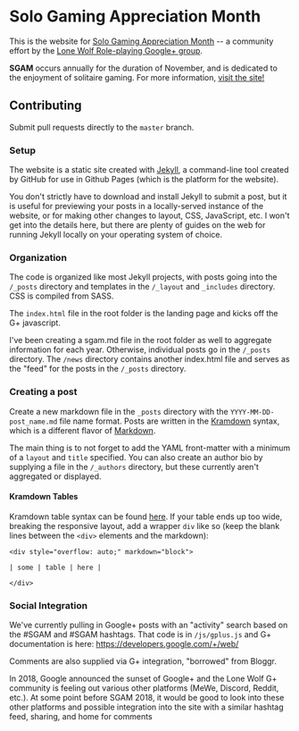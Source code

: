 # Solo Gaming Appreciation Month 

This is the website for [Solo Gaming Appreciation Month](https://sologamingmonth.com) 
-- a community effort by the 
[Lone Wolf Role-playing Google+ group](https://plus.google.com/communities/116965157741523529510). 

**SGAM** occurs annually for the duration of November, and is dedicated to the enjoyment
of solitaire gaming. For more information, 
[visit the site!](https://sologamingmonth.com/about)

## Contributing

Submit pull requests directly to the `master` branch.

### Setup

The website is a static site created with [Jekyll](https://jekyllrb.com/), a command-line tool created 
by GitHub for use in Github Pages (which is the platform for the website).

You don't strictly have to download and install Jekyll to submit a post, but it is useful 
for previewing your posts in a locally-served instance of the website, or for making other 
changes to layout, CSS, JavaScript, etc. I won't get into the details here, but there are 
plenty of guides on the web for running Jekyll locally on your operating system of choice.

### Organization

The code is organized like most Jekyll projects, with posts going into the `/_posts` 
directory and templates in the `/_layout` and `_includes` directory. CSS is compiled from SASS.

The `index.html` file in the root folder is the landing page and kicks off the G+ javascript.

I've been creating a sgam<year>.md file in the root folder as well to aggregate information 
for each year. Otherwise, individual posts go in the `/_posts` directory. The `/news` directory 
contains another index.html file and serves as the "feed" for the posts in the `/_posts` 
directory.


### Creating a post

Create a new markdown file in the `_posts` directory with the `YYYY-MM-DD-post_name.md` file 
name format. Posts are written in the [Kramdown](https://kramdown.gettalong.org/syntax.html) 
syntax, which is a different flavor of [Markdown](https://daringfireball.net/projects/markdown/syntax).

The main thing is to not forget to add the YAML front-matter with a minimum of a `layout` and 
`title` specified. You can also create an author bio by supplying a file in the `/_authors` 
directory, but these currently aren't aggregated or displayed.

#### Kramdown Tables

Kramdown table syntax can be found [here](https://kramdown.gettalong.org/syntax.html#tables). 
If your table ends up too wide, breaking the responsive layout, 
add a wrapper `div` like so (keep the blank lines between the `<div>` elements and the markdown):

    <div style="overflow: auto;" markdown="block">
    
    | some | table | here |
    
    </div>

### Social Integration 

We've currently pulling in Google+ posts with an "activity" search based on the #SGAM and #SGAM<current year> 
hashtags. That code is in `/js/gplus.js` and G+ documentation is here: https://developers.google.com/+/web/

Comments are also supplied via G+ integration, "borrowed" from Bloggr.

In 2018, Google announced the sunset of Google+ and the Lone Wolf G+ community is feeling out 
various other platforms (MeWe, Discord, Reddit, etc.). At some point before SGAM 2018, it would be good to look into these 
other platforms and possible integration into the site with a similar hashtag feed, sharing, 
and home for comments

